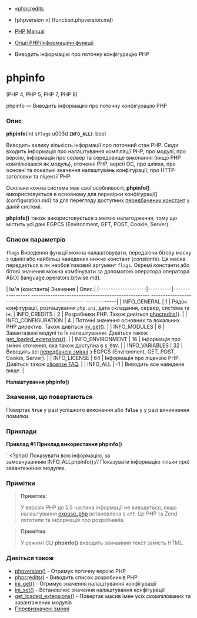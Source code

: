 - [«phpcredits](function.phpcredits.md)
- [phpversion »] (function.phpversion.md)

- [PHP Manual](index.md)
- [Опції PHP/інформаційні функції](ref.info.md)
- Виводить інформацію про поточну конфігурацію PHP

# phpinfo

(PHP 4, PHP 5, PHP 7, PHP 8)

phpinfo — Виводить інформацію про поточну конфігурацію PHP

### Опис

**phpinfo**(int `$flags` u003d **`INFO_ALL`**): bool

Виводить велику кількість інформації про поточний стан PHP. Сюди
входить інформація про налаштування компіляції PHP, про модулі, про версію,
інформація про сервер та середовище виконання (якщо PHP компілювався як
модуль), оточенні PHP, версії ОС, про шляхи, про основні та локальні
значення налаштувань конфігурації, про HTTP-заголовки та ліцензії PHP.

Оскільки кожна система має свої особливості, **phpinfo()**
використовується в основному для перевірки
конфігурації](configuration.md) та для перегляду доступних
[передбачених констант](language.variables.predefined.md) у даній
системі.

**phpinfo()** також використовується з метою налагодження, тому що містить усі
дані EGPCS (Environment, GET, POST, Cookie, Server).

### Список параметрів

`flags`
Виведення функції можна налаштовувати, передаючи бітову маску з однієї або
найбільш наведених нижче констант (*constants*). Ця маска передається в
як необов'язковий аргумент `flags`. Окремі константи або
бітові значення можна комбінувати за допомогою оператора
оператора АБО] (language.operators.bitwise.md).

| Ім'я (константа) Значення | Опис |
|--------------------|----------|----------------- -------------------------------------------------- -------------------------------------------------- -------------|
| INFO_GENERAL | 1 | Рядок конфігурації, розташування `php.ini`, дата складання, сервер, система та ін.
| INFO_CREDITS | 2 | Розробники PHP. Також дивіться [phpcredits()](function.phpcredits.md). |
| INFO_CONFIGURATION | 4 | Поточні значення основних та локальних PHP директив. Також дивіться [ini_get()](function.ini-get.md). |
| INFO_MODULES | 8 | Завантажені модулі та їх налаштування. Дивіться також [get_loaded_extensions()](function.get-loaded-extensions.md). |
| INFO_ENVIRONMENT | 16 | Інформація про змінні оточення, яка також доступна в `$_ENV`. |
| INFO_VARIABLES | 32 | Виводить всі [передбачені змінні](language.variables.predefined.md) з EGPCS (Environment, GET, POST, Cookie, Server). |
| INFO_LICENSE | 64 | Інформація про ліцензію PHP. Дивіться також [»license FAQ](https://www.php.net/license/). |
| INFO_ALL | -1 | Виводить все наведене вище. |

**Налаштування **phpinfo()****

### Значення, що повертаються

Повертає **`true`** у разі успішного виконання або **`false`** у
у разі виникнення помилки.

### Приклади

**Приклад #1 Приклад використання **phpinfo()****

` <?php// Показувати всю інформацію, за замовчуванням INFO_ALLphpinfo();// Показувати інформацію тільки про¦завантажених модулях.

### Примітки

> **Примітка**:
>
> У версіях PHP до 5.5 частина інформації не виводиться, якщо налаштування
> [expose_php](ini.core.md#ini.expose-php) встановлена в `off`. Це
> PHP та Zend логотипи та інформація про розробників.

> **Примітка**:
>
> У режимі CLI **phpinfo()** виводить звичайний текст замість HTML.

### Дивіться також

- [phpversion()](function.phpversion.md) - Отримує поточну версію
PHP
- [phpcredits()](function.phpcredits.md) - Виводить список
розробників PHP
- [ini_get()](function.ini-get.md) - Отримує значення налаштування
конфігурації
- [ini_set()](function.ini-set.md) - Встановлює значення
налаштування конфігурації
- [get_loaded_extensions()](function.get-loaded-extensions.md) -
Повертає масив імен усіх скомпілованих та завантажених модулів
- [Перевизначені змінні](language.variables.predefined.md)
